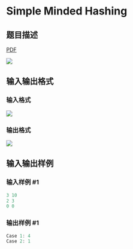 # Simple Minded Hashing

## 题目描述

[problemUrl]: https://uva.onlinejudge.org/index.php?option=com_onlinejudge&Itemid=8&category=21&page=show_problem&problem=1853

[PDF](https://uva.onlinejudge.org/external/109/p10912.pdf)

![](https://cdn.luogu.com.cn/upload/vjudge_pic/UVA10912/b5e7ca028e22ee715eca976b84da260a5ba1e455.png)

## 输入输出格式

### 输入格式

![](https://cdn.luogu.com.cn/upload/vjudge_pic/UVA10912/9ebc6b8c389c55e3b523fecd0f07b476bfce4053.png)

### 输出格式

![](https://cdn.luogu.com.cn/upload/vjudge_pic/UVA10912/6558b5a75ac4a3052d28ce545a44b0f6bc2c8650.png)

## 输入输出样例

### 输入样例 #1

```cpp
3 10
2 3
0 0
```


### 输出样例 #1

```cpp
Case 1: 4
Case 2: 1
```


